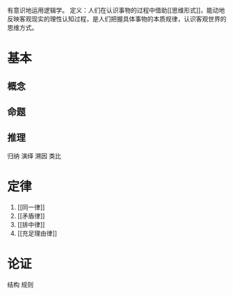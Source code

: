 有意识地运用逻辑学。
定义：人们在认识事物的过程中借助[[思维形式]]，能动地反映客观现实的理性认知过程，是人们把握具体事物的本质规律，认识客观世界的思维方式。
# 基本
## 概念
## 命题
## 推理
归纳
演绎
溯因
类比
# 定律
1. [[同一律]] 
2. [[矛盾律]] 
3. [[排中律]] 
4. [[充足理由律]] 
# 论证
结构
规则